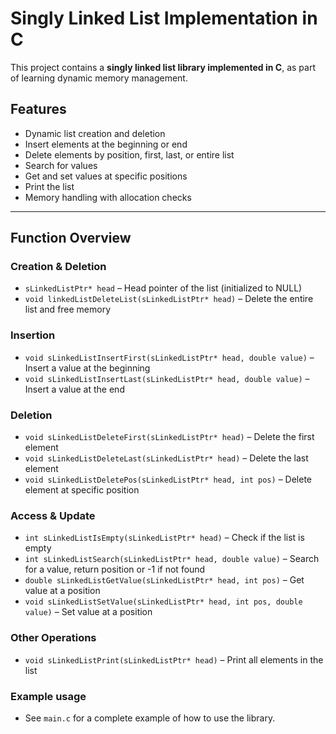 # Singly Linked List Implementation in C

This project contains a **singly linked list library implemented in C**, as part of learning dynamic memory management.

## Features

- Dynamic list creation and deletion
- Insert elements at the beginning or end
- Delete elements by position, first, last, or entire list
- Search for values
- Get and set values at specific positions
- Print the list
- Memory handling with allocation checks

---

## Function Overview

### Creation & Deletion
- `sLinkedListPtr* head` – Head pointer of the list (initialized to NULL)
- `void linkedListDeleteList(sLinkedListPtr* head)` – Delete the entire list and free memory

### Insertion
- `void sLinkedListInsertFirst(sLinkedListPtr* head, double value)` – Insert a value at the beginning
- `void sLinkedListInsertLast(sLinkedListPtr* head, double value)` – Insert a value at the end

### Deletion
- `void sLinkedListDeleteFirst(sLinkedListPtr* head)` – Delete the first element
- `void sLinkedListDeleteLast(sLinkedListPtr* head)` – Delete the last element
- `void sLinkedListDeletePos(sLinkedListPtr* head, int pos)` – Delete element at specific position

### Access & Update
- `int sLinkedListIsEmpty(sLinkedListPtr* head)` – Check if the list is empty
- `int sLinkedListSearch(sLinkedListPtr* head, double value)` – Search for a value, return position or -1 if not found
- `double sLinkedListGetValue(sLinkedListPtr* head, int pos)` – Get value at a position
- `void sLinkedListSetValue(sLinkedListPtr* head, int pos, double value)` – Set value at a position

### Other Operations
- `void sLinkedListPrint(sLinkedListPtr* head)` – Print all elements in the list

### Example usage
- See `main.c` for a complete example of how to use the library.